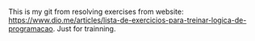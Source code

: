 This is my git from resolving exercises from website: https://www.dio.me/articles/lista-de-exercicios-para-treinar-logica-de-programacao. Just for trainning.
